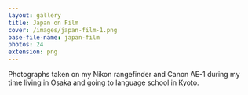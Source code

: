 ```yaml
---
layout: gallery
title: Japan on Film
cover: /images/japan-film-1.png
base-file-name: japan-film
photos: 24
extension: png
---
```


Photographs taken on my Nikon rangefinder and Canon AE-1 during my time living in Osaka and going to language school in Kyoto.
